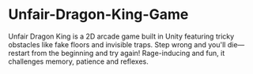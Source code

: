 # Unfair-Dragon-King-Game
Unfair Dragon King is a 2D arcade game built in Unity featuring tricky obstacles like fake floors and invisible traps. Step wrong and you'll die—restart from the beginning and try again! Rage-inducing and fun, it challenges memory, patience and reflexes.
